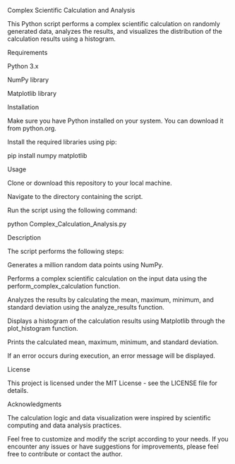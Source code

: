 Complex Scientific Calculation and Analysis

This Python script performs a complex scientific calculation on randomly generated data, analyzes the results, and visualizes the distribution of the calculation results using a histogram.

Requirements

Python 3.x

NumPy library

Matplotlib library

Installation

Make sure you have Python installed on your system. You can download it from python.org.

Install the required libraries using pip:

pip install numpy matplotlib 

Usage

Clone or download this repository to your local machine.

Navigate to the directory containing the script.

Run the script using the following command:

python Complex_Calculation_Analysis.py 

Description

The script performs the following steps:

Generates a million random data points using NumPy.

Performs a complex scientific calculation on the input data using the perform_complex_calculation function.

Analyzes the results by calculating the mean, maximum, minimum, and standard deviation using the analyze_results function.

Displays a histogram of the calculation results using Matplotlib through the plot_histogram function.

Prints the calculated mean, maximum, minimum, and standard deviation.

If an error occurs during execution, an error message will be displayed.

License

This project is licensed under the MIT License - see the LICENSE file for details.

Acknowledgments

The calculation logic and data visualization were inspired by scientific computing and data analysis practices.

Feel free to customize and modify the script according to your needs. If you encounter any issues or have suggestions for improvements, please feel free to contribute or contact the author.
